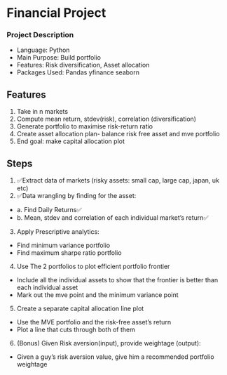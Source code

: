 # Financial Project
### Project Description
-	Language: Python
-	Main Purpose: Build portfolio
-	Features: Risk diversification, Asset allocation
-	Packages Used: Pandas yfinance seaborn

## Features
1. Take in n markets
2. Compute mean return, stdev(risk), correlation (diversification)
3. Generate portfolio to maximise risk-return ratio
4. Create asset allocation plan- balance risk free asset and mve portfolio
5. End goal: make capital allocation plot

## Steps
1. ✅Extract data of markets (risky assets: small cap, large cap, japan, uk etc)
2. ✅Data wrangling by finding for the asset:
  - a.	Find Daily Returns✅
  - b.	Mean, stdev and correlation of each individual market’s return✅
3. Apply Prescriptive analytics:
  -	Find minimum variance portfolio
  -	Find maximum sharpe ratio portfolio
4.  Use The 2 portfolios to plot efficient portfolio frontier
  -	Include all the individual assets to show that the frontier is better than each individual asset
  -	Mark out the mve point and the minimum variance point
5.   Create a separate capital allocation line plot
  -	Use the MVE portfolio and the risk-free asset’s return
  -	Plot a line that cuts through both of them
6.  (Bonus) Given Risk aversion(input), provide weightage (output):
  -	Given a guy’s risk aversion value, give him a recommended portfolio weightage
